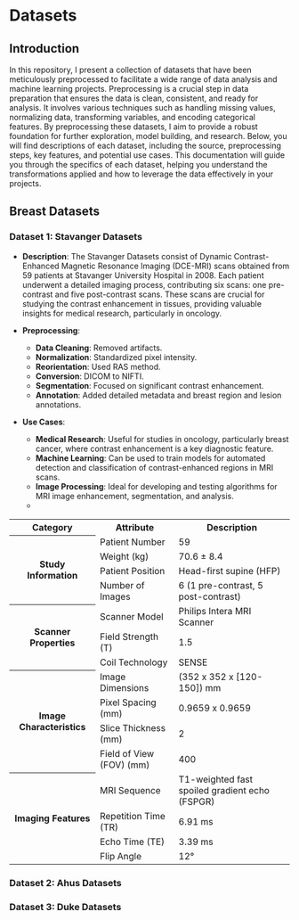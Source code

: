# Datasets

## Introduction
In this repository, I present a collection of datasets that have been meticulously preprocessed to facilitate a wide range of data analysis and machine learning projects. Preprocessing is a crucial step in data preparation that ensures the data is clean, consistent, and ready for analysis. It involves various techniques such as handling missing values, normalizing data, transforming variables, and encoding categorical features. By preprocessing these datasets, I aim to provide a robust foundation for further exploration, model building, and research.
Below, you will find descriptions of each dataset, including the source, preprocessing steps, key features, and potential use cases. This documentation will guide you through the specifics of each dataset, helping you understand the transformations applied and how to leverage the data effectively in your projects.

## Breast Datasets
### Dataset 1: Stavanger Datasets
- **Description**: The Stavanger Datasets consist of Dynamic Contrast-Enhanced Magnetic Resonance Imaging (DCE-MRI) scans obtained from 59 patients at Stavanger University Hospital in 2008. Each patient underwent a detailed imaging process, contributing six scans: one pre-contrast and five post-contrast scans. These scans are crucial for studying the contrast enhancement in tissues, providing valuable insights for medical research, particularly in oncology.

- **Preprocessing**:
  - **Data Cleaning**: Removed artifacts.
  - **Normalization**: Standardized pixel intensity.
  - **Reorientation**: Used RAS method.
  - **Conversion**: DICOM to NIFTI.
  - **Segmentation**: Focused on significant contrast enhancement.
  - **Annotation**: Added detailed metadata and breast region and lesion annotations.
- **Use Cases**:
  - **Medical Research**: Useful for studies in oncology, particularly breast cancer, where contrast enhancement is a key diagnostic feature.
  - **Machine Learning**: Can be used to train models for automated detection and classification of contrast-enhanced regions in MRI scans.
  - **Image Processing**: Ideal for developing and testing algorithms for MRI image enhancement, segmentation, and analysis.
  - 
<table>
  <tr>
    <th>Category</th>
    <th>Attribute</th>
    <th>Description</th>
  </tr>
  <tr>
<th rowspan="4">Study Information</th>
    <td>Patient Number</td>
    <td>59</td>
  </tr>
  <tr>
    <td>Weight (kg)</td>
    <td>70.6 ± 8.4</td>
  </tr>
  <tr>
    <td>Patient Position</td>
    <td>Head-first supine (HFP)</td>
  </tr>
  <tr>
    <td>Number of Images</td>
    <td>6 (1 pre-contrast, 5 post-contrast)</td>
  </tr>
  <tr>
    <th rowspan="3">Scanner Properties</th>
    <td>Scanner Model</td>
    <td>Philips Intera MRI Scanner</td>
  </tr>
  <tr>
    <td>Field Strength (T)</td>
    <td>1.5</td>
  </tr>
  <tr>
    <td>Coil Technology</td>
    <td>SENSE</td>
  </tr>
  <tr>
    <th rowspan="4">Image Characteristics</th>
    <td>Image Dimensions</td>
    <td>(352 x 352 x [120-150]) mm</td>
  </tr>
  <tr>
    <td>Pixel Spacing (mm)</td>
    <td>0.9659 x 0.9659</td>
  </tr>
  <tr>
    <td>Slice Thickness (mm)</td>
    <td>2</td>
  </tr>
  <tr>
    <td>Field of View (FOV) (mm)</td>
    <td>400</td>
  </tr>
  <tr>
    <th rowspan="4">Imaging Features</th>
    <td>MRI Sequence</td>
    <td>T1-weighted fast spoiled gradient echo (FSPGR)</td>
  </tr>
  <tr>
    <td>Repetition Time (TR)</td>
    <td>6.91 ms</td>
  </tr>
  <tr>
    <td>Echo Time (TE)</td>
    <td>3.39 ms</td>
  </tr>
  <tr>
    <td>Flip Angle</td>
    <td>12°</td>
  </tr>
</table>

### Dataset 2: Ahus Datasets


### Dataset 3: Duke Datasets






